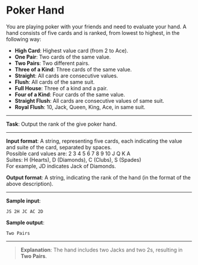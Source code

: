 # Poker Hand

You are playing poker with your friends and need to evaluate your hand. A hand consists of five cards and is ranked, from lowest to highest, in the following way: 
- **High Card**: Highest value card (from 2 to Ace). 
- **One Pair**: Two cards of the same value. 
- **Two Pairs**: Two different pairs. 
- **Three of a Kind**: Three cards of the same value. 
- **Straight**: All cards are consecutive values. 
- **Flush**: All cards of the same suit. 
- **Full House**: Three of a kind and a pair. 
- **Four of a Kind**: Four cards of the same value. 
- **Straight Flush**: All cards are consecutive values of same suit. 
- **Royal Flush**: 10, Jack, Queen, King, Ace, in same suit.  

---
 
**Task**: Output the rank of the give poker hand.  

---
 
**Input format**: A string, representing five cards, each indicating the value and suite of the card, separated by spaces.    
Possible card values are: 2 3 4 5 6 7 8 9 10 J Q K A   
Suites:  H (Hearts), D (Diamonds), C (Clubs), S (Spades)     
For example, JD indicates Jack of Diamonds.  
 
**Output format**: A string, indicating the rank of the hand (in the format of the above description).  

---
 
**Sample input**: 
```
JS 2H JC AC 2D
``` 
 
**Sample output**:  
```
Two Pairs
```

---

>**Explanation**: The hand includes two Jacks and two 2s, resulting in **Two Pairs**.
